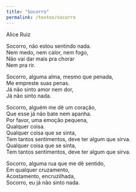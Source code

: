 ```yaml
---
title: "Socorro"
permalink: /textos/socorro
---
```


Alice Ruiz

Socorro, não estou sentindo nada.  
Nem medo, nem calor, nem fogo,  
Não vai dar mais pra chorar  
Nem pra rir.  

Socorro, alguma alma, mesmo que penada,  
Me empreste suas penas.  
Já não sinto amor nem dor,  
Já não sinto nada.  

Socorro, alguém me dê um coração,  
Que esse já não bate nem apanha.  
Por favor, uma emoção pequena,  
Qualquer coisa.  
Qualquer coisa que se sinta,  
Tem tantos sentimentos, deve ter algum que sirva.  
Qualquer coisa que se sinta,  
Tem tantos sentimentos, deve ter algum que sirva.

Socorro, alguma rua que me dê sentido,  
Em qualquer cruzamento,  
Acostamento, encruzilhada,  
Socorro, eu já não sinto nada.
